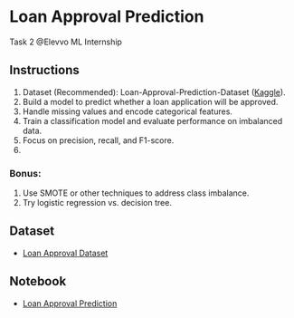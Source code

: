 # Loan Approval Prediction
Task 2 @Elevvo ML Internship
## Instructions
1. Dataset (Recommended): Loan-Approval-Prediction-Dataset ([Kaggle](https://www.kaggle.com/)).
2. Build a model to predict whether a loan application will be approved.
3. Handle missing values and encode categorical features.
4. Train a classification model and evaluate performance on imbalanced data.
5. Focus on precision, recall, and F1-score.
6. 
### Bonus:
1. Use SMOTE or other techniques to address class imbalance.
2. Try logistic regression vs. decision tree.

## Dataset
- [Loan Approval Dataset](https://www.kaggle.com/datasets/architsharma01/loan-approval-prediction-dataset)

## Notebook
- [Loan Approval Prediction]()
